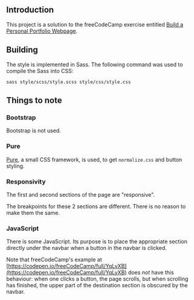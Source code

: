## Introduction

This project is a solution to the freeCodeCamp exercise entitled
[Build a Personal Portfolio Webpage](https://www.freecodecamp.org/challenges/build-a-personal-portfolio-webpage).

## Building

The style is implemented in Sass.  The following command was used to compile
the Sass into CSS:

```
sass style/scss/style.scss style/css/style.css
```

## Things to note

### Bootstrap

Bootstrap is not used.

### Pure

[Pure](https://purecss.io/),
a small CSS framework, is used,
to get `normalize.css` and button styling.

### Responsivity

The first and second sections of the page are "responsive".

The breakpoints for these 2 sections are different.  There is
no reason to make them the same.

### JavaScript

There is some JavaScript.  Its purpose is
to place the appropriate section directly
under the navbar when a button in the
navbar is clicked.

Note that freeCodeCamp's example at
[https://codepen.io/freeCodeCamp/full/YqLyXB](https://codepen.io/freeCodeCamp/full/YqLyXB)
does *not* have this behaviour: when one clicks a
button, the page scrolls, but when scrolling has finished, the
upper part of the destination section is obscured by the
navbar.

